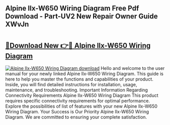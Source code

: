 ## Alpine Ilx-W650 Wiring Diagram Free Pdf Download - Part-UV2 New Repair Owner Guide XWvJn

# <h2><a href="http://dfis86.blite.top/?on=Alpine+Ilx-W650+Wiring+Diagram">🔗Download New 👉🔴 Alpine Ilx-W650 Wiring Diagram</a></h2>

[![Alpine Ilx-W650 Wiring Diagram download](https://i.imgur.com/lujVjoI.png)](http://dfis86.blite.top/?on=Alpine+Ilx-W650+Wiring+Diagram)
Hello and welcome to the user manual for your newly linked Alpine Ilx-W650 Wiring Diagram. This guide is here to help you master the functions and capabilities of your product. Inside, you will find detailed instructions for installation, usage, maintenance, and troubleshooting. Important Information Regarding Connectivity Requirements Alpine Ilx-W650 Wiring Diagram This product requires specific connectivity requirements for optimal performance. Explore the possibilities of list of features with your new Alpine Ilx-W650 Wiring Diagram. Your Success is Our Priority Alpine Ilx-W650 Wiring Diagram. We are committed to ensuring your complete satisfaction.
